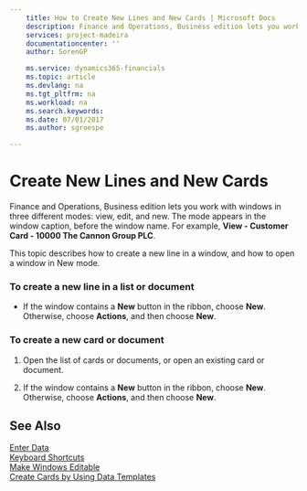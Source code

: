 ```yaml
---
    title: How to Create New Lines and New Cards | Microsoft Docs
    description: Finance and Operations, Business edition lets you work with windows in three different modes: view, edit, and new. The mode appears in the window caption, before the window name. For example, **View - Customer Card - 10000 The Cannon Group PLC**.
    services: project-madeira
    documentationcenter: ''
    author: SorenGP

    ms.service: dynamics365-financials
    ms.topic: article
    ms.devlang: na
    ms.tgt_pltfrm: na
    ms.workload: na
    ms.search.keywords:
    ms.date: 07/01/2017
    ms.author: sgroespe

---
```

# Create New Lines and New Cards
Finance and Operations, Business edition lets you work with windows in three different modes: view, edit, and new. The mode appears in the window caption, before the window name. For example, **View - Customer Card - 10000 The Cannon Group PLC**.  

 This topic describes how to create a new line in a window, and how to open a window in New mode.  

### To create a new line in a list or document  

-   If the window contains a **New** button in the ribbon, choose **New**. Otherwise, choose **Actions**, and then choose **New**.  

### To create a new card or document  

1.  Open the list of cards or documents, or open an existing card or document.  

2.  If the window contains a **New** button in the ribbon, choose **New**. Otherwise, choose **Actions**, and then choose **New**.  

## See Also  
 [Enter Data](../FullExperience/how-to-enter-data.md)   
 [Keyboard Shortcuts](../FullExperience/keyboard-shortcuts.md)   
 [Make Windows Editable](../FullExperience/how-to-make-windows-editable.md)   
 [Create Cards by Using Data Templates](../FullExperience/how-to-create-cards-by-using-data-templates.md)
